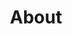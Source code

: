 ---
title: "About"
type: "homepage"
featured_image: "/images/oniharnantyo-profile.jpg"
intro: >-
  Hi! I'm Oni Harnantyo, a **software engineer** 💻 with **6+ years** of experience in backend systems, fraud detection, and cloud-native architectures. Based in **Jakarta, Indonesia** 🇮🇩, I currently work as a **Squad Lead** at **LinkAja**, specializing in leading the AI/ML & Fraud squad, driving cost savings, improving observability, and scaling critical services. I'm passionate about building reliable, scalable systems that solve complex business challenges.

study: >-
  I earned my **Bachelor's degree in Informatics Engineering** from **Universitas Teknologi Digital Indonesia** with a grade of 3.91. I continuously expand my expertise in Golang, Kubernetes, distributed systems, and AI/ML technologies.

passion_title: "What I'm passionate about"
passion_text: >-
  I'm passionate about learning and applying **advanced backend technologies and AI/ML techniques** to real-world fintech challenges. At <a href="https://www.linkedin.com/in/oniharnantyo" target="_blank" rel="noopener noreferrer"><strong>LinkAja</strong></a>, I focus on ensuring system reliability while optimizing costs and improving fraud detection systems 🛡️. My goal is to create **innovative backend solutions** that have a real impact on business operations and security.

mix: >-
  With extensive experience in **backend engineering** ⚙️, I bring a **practical perspective** to technical challenges. I've been part of teams in developing from **loyalty systems to Fraud and AI/ML services**, always focusing on **system reliability**, **cost optimization**, and **high-quality code standards** ⚡. My experience and commitment to **continuous learning** drive me to deliver value across diverse fintech projects.

quickfacts:
  - icon: "briefcase"
    title: "Current Role"
    value: "🤖 Squad Lead at <a href=\"https://www.linkedin.com/in/oniharnantyo\" target=\"_blank\" rel=\"noopener noreferrer\"><strong>LinkAja</strong></a>"
  - icon: "graduation-cap"
    title: "Education"
    value: "📚 <a href=\"https://www.utdi.ac.id\" target=\"_blank\" rel=\"noopener noreferrer\">Universitas Teknologi Digital Indonesia</a>, **Bachelor's degree in Informatics Engineering** - Grade: 3.91"
  - icon: "award"
    title: "Achievement"
    value: "🏆 Led initiatives that reduced infrastructure costs by ~90% and expanded monitoring coverage by 100% 🎓"
  - icon: "language"
    title: "Languages"
    value: |
      - 🇮🇩 Indonesian (Native)
      - 🇬🇧 English (Professional Working)
---